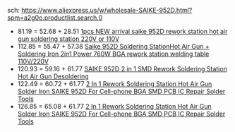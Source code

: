 sch: https://www.aliexpress.us/w/wholesale-SAIKE-952D.html?spm=a2g0o.productlist.search.0

- 81.19 = 52.68 + 28.51 [1pcs NEW arrival saike 952D rework station hot air gun soldering station 220V or 110V](https://www.aliexpress.us/item/2255800719641360.html)
- 112.85 = 55.47 + 57.38 [Saike 952D Soldering StationHot Air Gun + Soldering Iron 2in1 Power 760W BGA rework station welding table 110V/220V](https://www.aliexpress.us/item/2251832838210855.html)
- 120.93 = 59.16 + 61.77 [SAIKE 952D 2 in 1 SMD Rework Soldering Station Hot Air Gun Desoldering](https://www.aliexpress.us/item/2255800428365547.html)
- 122.49 = 60.72 + 61.77 [2 In 1 Rework Soldering Station Hot Air Gun Solder Iron SAIKE 952D For Cell-phone BGA SMD PCB IC Repair Solder Tools](https://www.aliexpress.us/item/3256801901434828.html)
- 126.85 = 65.08 + 61.77 [2 In 1 Rework Soldering Station Hot Air Gun Solder Iron SAIKE 952D For Cell-phone BGA SMD PCB IC Repair Solder Tools](https://www.aliexpress.us/item/3256801398159147.html)
